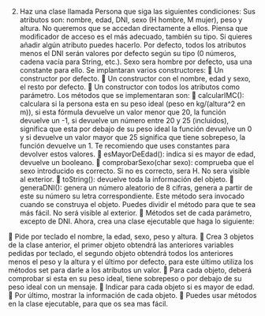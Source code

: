 
2) Haz una clase llamada Persona que siga las siguientes condiciones:
Sus atributos son:
nombre, edad, DNI, sexo (H hombre, M mujer), peso y altura. No queremos que se
accedan directamente a ellos. Piensa que modificador de acceso es el más adecuado,
también su tipo. Si quieres añadir algún atributo puedes hacerlo.
Por defecto, todos los atributos menos el DNI serán valores por defecto según su tipo (0
números, cadena vacía para String, etc.). Sexo sera hombre por defecto, usa una
constante para ello.
Se implantaran varios constructores:
 Un constructor por defecto.
 Un constructor con el nombre, edad y sexo, el resto por defecto.
 Un constructor con todos los atributos como parámetro.
Los métodos que se implementaran son:
 calcularIMC(): calculara si la persona esta en su peso ideal (peso en kg/(altura^2
en m)), si esta fórmula devuelve un valor menor que 20, la función devuelve un -1,
si devuelve un número entre 20 y 25 (incluidos), significa que esta por debajo de su
peso ideal la función devuelve un 0 y si devuelve un valor mayor que 25 significa
que tiene sobrepeso, la función devuelve un 1. Te recomiendo que uses constantes
para devolver estos valores.
 esMayorDeEdad(): indica si es mayor de edad, devuelve un booleano.
 comprobarSexo(char sexo): comprueba que el sexo introducido es correcto. Si no
es correcto, sera H. No sera visible al exterior.
 toString(): devuelve toda la información del objeto.
 generaDNI(): genera un número aleatorio de 8 cifras, genera a partir de este su
número su letra correspondiente. Este método sera invocado cuando se construya
el objeto. Puedes dividir el método para que te sea más fácil. No será visible al
exterior.
 Métodos set de cada parámetro, excepto de DNI.
Ahora, crea una clase ejecutable que haga lo siguiente:

 Pide por teclado el nombre, la edad, sexo, peso y altura.
 Crea 3 objetos de la clase anterior, el primer objeto obtendrá las anteriores
variables pedidas por teclado, el segundo objeto obtendrá todos los anteriores
menos el peso y la altura y el último por defecto, para este último utiliza los
métodos set para darle a los atributos un valor.
 Para cada objeto, deberá comprobar si esta en su peso ideal, tiene sobrepeso o
por debajo de su peso ideal con un mensaje.
 Indicar para cada objeto si es mayor de edad.
 Por último, mostrar la información de cada objeto.
 Puedes usar métodos en la clase ejecutable, para que os sea mas fácil.
